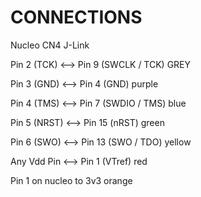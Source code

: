 # CONNECTIONS

Nucleo CN4         J-Link

 Pin 2 (TCK)  <-->  Pin 9  (SWCLK / TCK)    GREY

 Pin 3 (GND)  <-->  Pin 4  (GND)            purple

 Pin 4 (TMS)  <-->  Pin 7  (SWDIO / TMS)    blue

 Pin 5 (NRST) <-->  Pin 15 (nRST)           green

 Pin 6 (SWO)  <-->  Pin 13 (SWO / TDO)      yellow

 Any Vdd Pin  <-->  Pin 1  (VTref)          red

Pin 1 on nucleo to 3v3                      orange

